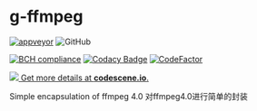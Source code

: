 # g-ffmpeg
[![appveyor](https://ci.appveyor.com/api/projects/status/xc64y6rmp5a47hqf?svg=true)](https://ci.appveyor.com/project/gongluck/g-ffmpeg)
![GitHub](https://img.shields.io/github/license/gongluck/g-ffmpeg)

[![BCH compliance](https://bettercodehub.com/edge/badge/gongluck/g-ffmpeg?branch=master)](https://bettercodehub.com/)
[![Codacy Badge](https://api.codacy.com/project/badge/Grade/5cf9c9f57adc4191b275ee0fb0deb6f0)](https://www.codacy.com/app/1039994845/g-ffmpeg?utm_source=github.com&amp;utm_medium=referral&amp;utm_content=gongluck/g-ffmpeg&amp;utm_campaign=Badge_Grade)
[![CodeFactor](https://www.codefactor.io/repository/github/gongluck/g-ffmpeg/badge)](https://www.codefactor.io/repository/github/gongluck/g-ffmpeg)

[![](https://codescene.io/projects/5463/status.svg) Get more details at **codescene.io**.](https://codescene.io/projects/5463/jobs/latest-successful/results)

Simple encapsulation of ffmpeg 4.0
对ffmpeg4.0进行简单的封装

